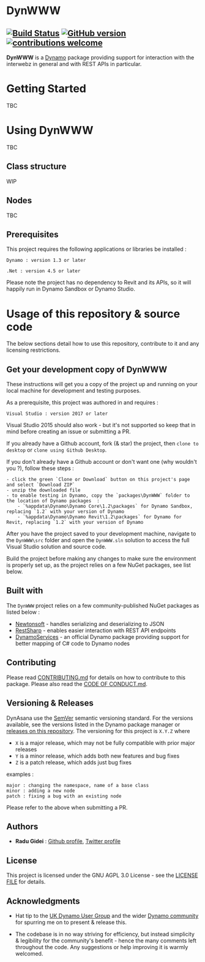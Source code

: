 # DynWWW
[![Build Status](https://travis-ci.org/radumg/DynWWW.svg?branch=master)](https://travis-ci.org/radumg/DynWWW) [![GitHub version](https://badge.fury.io/gh/radumg%2FDynWWW.svg)](https://badge.fury.io/gh/radumg%2FDynWWW) [![contributions welcome](https://img.shields.io/badge/contributions-welcome-brightgreen.svg?style=flat)](https://github.com/radumg/DynWWW/blob/master/docs/CONTRIBUTING.md)
---
**DynWWW** is a [Dynamo](http://www.dynamobim.org) package providing support for interaction with the interwebz in general and with REST APIs in particular.

# Getting Started
TBC

# Using DynWWW
TBC

## Class structure
WIP

## Nodes
TBC

## Prerequisites

This project requires the following applications or libraries be installed :

```
Dynamo : version 1.3 or later
```
```
.Net : version 4.5 or later
```

Please note the project has no dependency to Revit and its APIs, so it will happily run in Dynamo Sandbox or Dynamo Studio.

# Usage of this repository & source code

The below sections detail how to use this repository, contribute to it and any licensing restrictions.

## Get your development copy of DynWWW

These instructions will get you a copy of the project up and running on your local machine for development and testing purposes.

As a prerequisite, this project was authored in and requires :
```
Visual Studio : version 2017 or later
```

Visual Studio 2015 should also work - but it's not supported so keep that in mind before creating an issue or submitting a PR.

If you already have a Github account, fork (& star) the project, then `clone to desktop` or `clone using Github Desktop`.

If you don't already have a Github account or don't want one (why wouldn't you ?), follow these steps :
```
- click the green `Clone or Download` button on this project's page and select `Download ZIP`
- unzip the downloaded file
- to enable testing in Dynamo, copy the `packages\DynWWW` folder to the location of Dynamo packages  :
    - `%appdata\Dynamo\Dynamo Core\1.2\packages` for Dynamo Sandbox, replacing `1.2` with your version of Dynamo
    - `%appdata\Dynamo\Dynamo Revit\1.2\packages` for Dynamo for Revit, replacing `1.2` with your version of Dynamo
```

After you have the project saved to your development machine, navigate to the `DynWWW\src` folder and open the `DynWWW.sln` solution to access the full Visual Studio solution and source code. 

Build the project before making any changes to make sure the environment is properly set up, as the project relies on a few NuGet packages, see list below.

## Built with

The `DynWWW` project relies on a few community-published NuGet packages as listed below :
* [Newtonsoft](https://www.nuget.org/packages/newtonsoft.json/) - handles serializing and deserializing to JSON
* [RestSharp](https://www.nuget.org/packages/RestSharp/) - enables easier interaction with REST API endpoints
* [DynamoServices](https://www.nuget.org/packages/DynamoVisualProgramming.DynamoServices/2.0.0-beta4066) - an official Dynamo package providing support for better mapping of C# code to Dynamo nodes

## Contributing

Please read [CONTRIBUTING.md](https://github.com/radumg/DynWWW/docs/CONTRIBUTING.md) for details on how to contribute to this package. Please also read the [CODE OF CONDUCT.md](https://github.com/radumg/DynWWW/docs/CODE_OF_CONDUCT.md).

## Versioning & Releases

DynAsana use the [SemVer](http://semver.org/) semantic versioning standard.
For the versions available, see the versions listed in the Dynamo package manager or [releases on this repository](https://github.com/radumg/DynWWW/releases).
The versioning for this project is `X.Y.Z` where
- `X` is a major release, which may not be fully compatible with prior major releases
- `Y` is a minor release, which adds both new features and bug fixes
- `Z` is a patch release, which adds just bug fixes

examples :
```
major : changing the namespace, name of a base class
minor : adding a new node
patch : fixing a bug with an existing node
```

Please refer to the above when submitting a PR.

## Authors

* **Radu Gidei** : [Github profile](https://github.com/radumg), [Twitter profile](https://twitter.com/radugidei)

## License

This project is licensed under the GNU AGPL 3.0 License - see the [LICENSE FILE](https://github.com/radumg/DynWWW/blob/master/LICENSE) for details.

## Acknowledgments

* Hat tip to the [UK Dynamo User Group](http://www.twitter.com/ukdynug) and the wider [Dynamo community](http://www.dynamobim.org) for spurring me on to present & release this.

* The codebase is in no way striving for efficiency, but instead simplicity & legibility for the community's benefit - hence the many comments left throughout the code. Any suggestions or help improving it is warmly welcomed.
